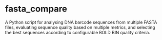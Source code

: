 # fasta_compare
A Python script for analysing DNA barcode sequences from multiple FASTA files, evaluating sequence quality based on multiple metrics, and selecting the best sequences according to configurable BOLD BIN quality criteria.
